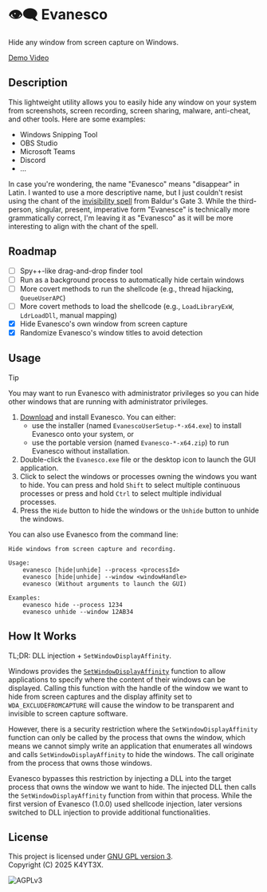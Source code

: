 # 👁️‍🗨️ Evanesco

Hide any window from screen capture on Windows.

[Demo Video](https://github.com/user-attachments/assets/cd4cb072-0137-4d7b-ba56-bc21c1c269a5)

## Description

This lightweight utility allows you to easily hide any window on your system from screenshots, screen recording, screen sharing, malware, anti-cheat, and other tools. Here are some examples:

- Windows Snipping Tool
- OBS Studio
- Microsoft Teams
- Discord
- …

In case you're wondering, the name "Evanesco" means "disappear" in Latin. I wanted to use a more descriptive name, but I just couldn't resist using the chant of the [invisibility spell](https://bg3.wiki/wiki/Invisibility_(spell)) from Baldur's Gate 3. While the third-person, singular, present, imperative form "Evanesce" is technically more grammatically correct, I'm leaving it as "Evanesco" as it will be more interesting to align with the chant of the spell.

## Roadmap

- [ ] Spy++-like drag-and-drop finder tool
- [ ] Run as a background process to automatically hide certain windows
- [ ] More covert methods to run the shellcode (e.g., thread hijacking, `QueueUserAPC`)
- [ ] More covert methods to load the shellcode (e.g., `LoadLibraryExW`, `LdrLoadDll`, manual mapping)
- [x] Hide Evanesco's own window from screen capture
- [x] Randomize Evanesco's window titles to avoid detection

## Usage

> [!TIP]
> You may want to run Evanesco with administrator privileges so you can hide other windows that are running with administrator privileges.

1. [Download](https://github.com/k4yt3x/Evanesco/releases/latest) and install Evanesco. You can either:
    - use the installer (named `EvanescoUserSetup-*-x64.exe`) to install Evanesco onto your system, or
    - use the portable version (named `Evanesco-*-x64.zip`) to run Evanesco without installation.
2. Double-click the `Evanesco.exe` file or the desktop icon to launch the GUI application.
3. Click to select the windows or processes owning the windows you want to hide. You can press and hold `Shift` to select multiple continuous processes or press and hold `Ctrl` to select multiple individual processes.
4. Press the `Hide` button to hide the windows or the `Unhide` button to unhide the windows.

You can also use Evanesco from the command line:

```console
Hide windows from screen capture and recording.

Usage:
    evanesco [hide|unhide] --process <processId>
    evanesco [hide|unhide] --window <windowHandle>
    evanesco (Without arguments to launch the GUI)

Examples:
    evanesco hide --process 1234
    evanesco unhide --window 12AB34
```

## How It Works

TL;DR: DLL injection + `SetWindowDisplayAffinity`.

Windows provides the [`SetWindowDisplayAffinity`](https://learn.microsoft.com/en-us/windows/win32/api/winuser/nf-winuser-setwindowdisplayaffinity) function to allow applications to specify where the content of their windows can be displayed. Calling this function with the handle of the window we want to hide from screen captures and the display affinity set to `WDA_EXCLUDEFROMCAPTURE` will cause the window to be transparent and invisible to screen capture software.

However, there is a security restriction where the `SetWindowDisplayAffinity` function can only be called by the process that owns the window, which means we cannot simply write an application that enumerates all windows and calls `SetWindowDisplayAffinity` to hide the windows. The call originate from the process that owns those windows.

Evanesco bypasses this restriction by injecting a DLL into the target process that owns the window we want to hide. The injected DLL then calls the `SetWindowDisplayAffinity` function from within that process. While the first version of Evanesco (1.0.0) used shellcode injection, later versions switched to DLL injection to provide additional functionalities.

## License

This project is licensed under [GNU GPL version 3](https://www.gnu.org/licenses/gpl-3.0.txt).\
Copyright (C) 2025 K4YT3X.

![AGPLv3](https://www.gnu.org/graphics/gplv3-127x51.png)
